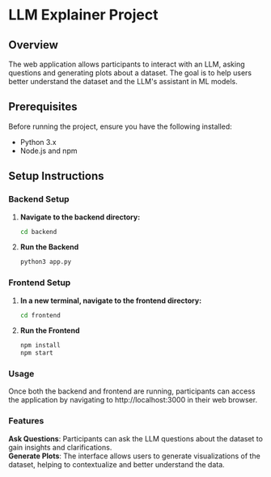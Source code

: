 # LLM Explainer Project

## Overview

The web application allows participants to interact with an LLM, asking questions and generating plots about a dataset. The goal is to help users better understand the dataset and the LLM's assistant in ML models.

## Prerequisites

Before running the project, ensure you have the following installed:

- Python 3.x
- Node.js and npm

## Setup Instructions

### Backend Setup

1. **Navigate to the backend directory:**
   ```bash
   cd backend
2. **Run the Backend**
   ```bash
   python3 app.py

### Frontend Setup
1. **In a new terminal, navigate to the frontend directory:**
   ```bash
   cd frontend
2. **Run the Frontend**
   ```bash
   npm install
   npm start
### Usage
Once both the backend and frontend are running, participants can access the application by navigating to http://localhost:3000 in their web browser.
### Features
**Ask Questions**: Participants can ask the LLM questions about the dataset to gain insights and clarifications.<br>
**Generate Plots**: The interface allows users to generate visualizations of the dataset, helping to contextualize and better understand the data.
